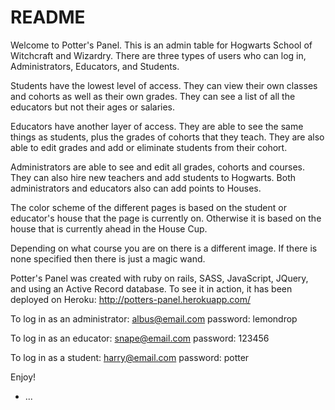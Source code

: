 # README

Welcome to Potter's Panel. This is an admin table for Hogwarts School of Witchcraft and Wizardry.  There are three types of users who can log in, Administrators, Educators, and Students.

Students have the lowest level of access. They can view their own classes and cohorts as well as their own grades. They can see a list of all the educators but not their ages or salaries.

Educators have another layer of access. They are able to see the same things as students, plus the grades of cohorts that they teach. They are also able to edit grades and add or eliminate students from their cohort.

Administrators are able to see and edit all grades, cohorts and courses. They can also hire new teachers and add students to Hogwarts. Both administrators and educators also can add points to Houses.

The color scheme of the different pages is based on the student or educator's house that the page is currently on. Otherwise it is based on the house that is currently ahead in the House Cup.

Depending on what course you are on there is a different image. If there is none specified then there is just a magic wand.

Potter's Panel was created with ruby on rails, SASS, JavaScript, JQuery, and using an Active Record database.
To see it in action, it has been deployed on Heroku:
 http://potters-panel.herokuapp.com/

 To log in as an administrator:
 albus@email.com
 password: lemondrop

 To log in as an educator:
 snape@email.com
 password: 123456

 To log in as a student:
 harry@email.com
 password: potter

 Enjoy!
* ...
